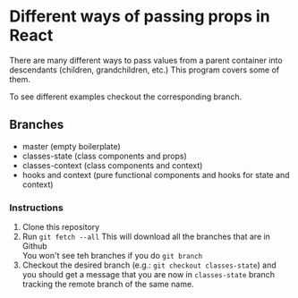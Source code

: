 # Different ways of passing props in React

There are many different ways to pass values from a parent container into descendants (children, grandchildren, etc.) This program covers some of them.

To see different examples checkout the corresponding branch.

## Branches
- master (empty boilerplate)
- classes-state (class components and props)
- classes-context (class components and context)
- hooks and context (pure functional components and hooks for state and context)

### Instructions
1. Clone this repository
2. Run `git fetch --all` This will download all the branches that are in Github  
  You won't see teh branches if you do `git branch`  
3. Checkout the desired branch (e.g.: `git checkout classes-state`) and you should get a message that you are now in `classes-state` branch tracking the remote branch of the same name.

